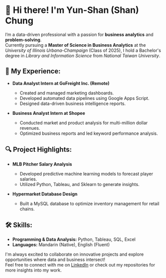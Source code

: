 # 👋 Hi there! I'm Yun-Shan (Shan) Chung

I’m a data-driven professional with a passion for **business analytics** and **problem-solving**.  
Currently pursuing a **Master of Science in Business Analytics** at the *University of Illinois Urbana-Champaign* (Class of 2025), I hold a Bachelor's degree in *Library and Information Science* from *National Taiwan University*.

## 💼 My Experience:
- **Data Analyst Intern at GoFreight Inc. (Remote)**  
  - Created and managed marketing dashboards.  
  - Developed automated data pipelines using Google Apps Script.  
  - Designed data-driven business intelligence reports.
  
- **Business Analyst Intern at Shopee**  
  - Conducted market and product analysis for multi-million dollar revenues.  
  - Optimized business reports and led keyword performance analysis.

## 🔍 Project Highlights:
- **MLB Pitcher Salary Analysis**  
  - Developed predictive machine learning models to forecast player salaries.  
  - Utilized Python, Tableau, and Sklearn to generate insights.

- **Hypermarket Database Design**  
  - Built a MySQL database to optimize inventory management for retail chains.

## 🛠️ Skills:
- **Programming & Data Analysis:** Python, Tableau, SQL, Excel  
- **Languages:** Mandarin (Native), English (Fluent)

I'm always excited to collaborate on innovative projects and explore opportunities where data and business intersect!  
Feel free to connect with me on [LinkedIn](https://www.linkedin.com/in/yunshan-chung/) or check out my repositories for more insights into my work.
